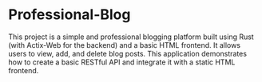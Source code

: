 # Professional-Blog
This project is a simple and professional blogging platform built using Rust (with Actix-Web for the backend) and a basic HTML frontend. It allows users to view, add, and delete blog posts. This application demonstrates how to create a basic RESTful API and integrate it with a static HTML frontend.
